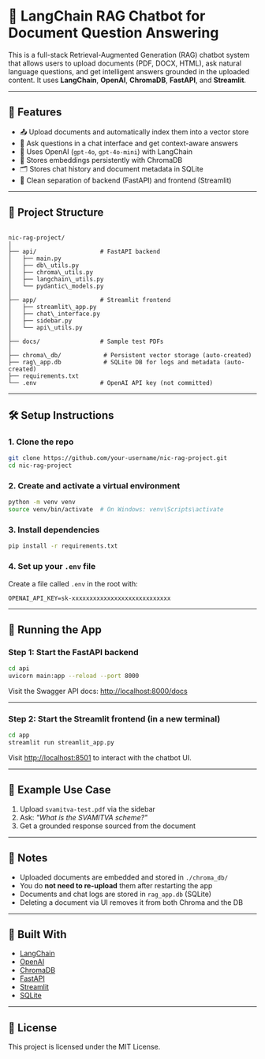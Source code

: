 # 🧠 LangChain RAG Chatbot for Document Question Answering

This is a full-stack Retrieval-Augmented Generation (RAG) chatbot system that allows users to upload documents (PDF, DOCX, HTML), ask natural language questions, and get intelligent answers grounded in the uploaded content. It uses **LangChain**, **OpenAI**, **ChromaDB**, **FastAPI**, and **Streamlit**.

---

## 🚀 Features

- 📤 Upload documents and automatically index them into a vector store
- 💬 Ask questions in a chat interface and get context-aware answers
- 🧠 Uses OpenAI (`gpt-4o`, `gpt-4o-mini`) with LangChain
- 💾 Stores embeddings persistently with ChromaDB
- 🗂️ Stores chat history and document metadata in SQLite
- 🔧 Clean separation of backend (FastAPI) and frontend (Streamlit)

---

## 📂 Project Structure

```

nic-rag-project/
│
├── api/                  # FastAPI backend
│   ├── main.py
│   ├── db\_utils.py
│   ├── chroma\_utils.py
│   ├── langchain\_utils.py
│   └── pydantic\_models.py
│
├── app/                  # Streamlit frontend
│   ├── streamlit\_app.py
│   ├── chat\_interface.py
│   ├── sidebar.py
│   └── api\_utils.py
│
├── docs/                 # Sample test PDFs
│
├── chroma\_db/            # Persistent vector storage (auto-created)
├── rag\_app.db            # SQLite DB for logs and metadata (auto-created)
├── requirements.txt
└── .env                  # OpenAI API key (not committed)

````

---

## 🛠️ Setup Instructions

### 1. Clone the repo

```bash
git clone https://github.com/your-username/nic-rag-project.git
cd nic-rag-project
````

### 2. Create and activate a virtual environment

```bash
python -m venv venv
source venv/bin/activate  # On Windows: venv\Scripts\activate
```

### 3. Install dependencies

```bash
pip install -r requirements.txt
```

### 4. Set up your `.env` file

Create a file called `.env` in the root with:

```env
OPENAI_API_KEY=sk-xxxxxxxxxxxxxxxxxxxxxxxxxxxx
```

---

## 🔧 Running the App

### Step 1: Start the FastAPI backend

```bash
cd api
uvicorn main:app --reload --port 8000
```

Visit the Swagger API docs: [http://localhost:8000/docs](http://localhost:8000/docs)

---

### Step 2: Start the Streamlit frontend (in a new terminal)

```bash
cd app
streamlit run streamlit_app.py
```

Visit [http://localhost:8501](http://localhost:8501) to interact with the chatbot UI.

---

## 🧪 Example Use Case

1. Upload `svamitva-test.pdf` via the sidebar
2. Ask: *"What is the SVAMITVA scheme?"*
3. Get a grounded response sourced from the document

---

## 📌 Notes

* Uploaded documents are embedded and stored in `./chroma_db/`
* You do **not need to re-upload** them after restarting the app
* Documents and chat logs are stored in `rag_app.db` (SQLite)
* Deleting a document via UI removes it from both Chroma and the DB

---

## 🧱 Built With

* [LangChain](https://www.langchain.com/)
* [OpenAI](https://openai.com/)
* [ChromaDB](https://www.trychroma.com/)
* [FastAPI](https://fastapi.tiangolo.com/)
* [Streamlit](https://streamlit.io/)
* [SQLite](https://sqlite.org/)

---

## 📝 License

This project is licensed under the MIT License.
